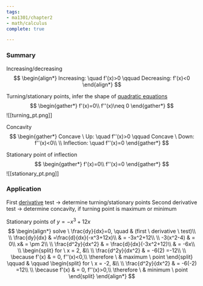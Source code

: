 ```yaml
---
tags:
- ma1301/chapter2
- math/calculus
complete: true

---
```



### Summary
Increasing/decreasing
$$
\begin{align*}
Increasing: \quad f'(x)>0 \qquad Decreasing: f'(x)<0
\end{align*}
$$

Turning/stationary points, infer the shape of [quadratic equations](/labyrinth/notes/math/math_fundementals/quadratic_equations)
$$
\begin{gather*}
f'(x)=0\\
f''(x)\neq 0
\end{gather*}
$$
![[turning_pt.png]]

Concavity
$$
\begin{gather*}
Concave \ Up: \quad f''(x)>0 \qquad Concave \ Down: f''(x)<0\\
\\
Inflection: \quad f''(x)=0
\end{gather*}
$$

Stationary point of inflection
$$
\begin{gather*}
f'(x)=0\\
f''(x)=0
\end{gather*}
$$
![[stationary_pt.png]]

### Application
First [derivative](/labyrinth/notes/math/math_fundementals/derivative_notation) test -> determine turning/stationary points
Second derivative test -> determine concavity, if turning point is maximum or minimum

Stationary points of $y=-x^{3}+12x$
$$
\begin{align*}
solve \ \frac{dy}{dx}=0, \quad & (first \ derivative \ test)\\
\\
\frac{dy}{dx} & =\frac{d}{dx}(-x^3+12x)\\
& = -3x^2+12\\
\\
-3(x^2-4) & = 0\\
x& = \pm 2\\
\\
\frac{d^2y}{dx^2} & = \frac{d}{dx}(-3x^2+12)\\
& = -6x\\
\\
\begin{split}
for \ x = 2, &\\
\\
\frac{d^2y}{dx^2} & = -6(2) =-12\\
\\
\because f'(x) & = 0, f''(x)<0,\\
\therefore \ & maximum \ point
\end{split}
\qquad  & \qquad
\begin{split}
for \ x = -2, &\\
\\
\frac{d^2y}{dx^2} & = -6(-2) =12\\
\\
\because f'(x) & = 0, f''(x)>0,\\
\therefore \ & minimum \ point
\end{split}
\end{align*}
$$